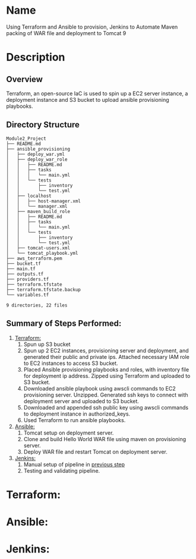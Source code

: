 # Name

Using Terraform and Ansible to provision, Jenkins to Automate Maven packing of WAR file and deployment to Tomcat 9

# Description

## Overview

Terraform, an open-source IaC is used to spin up a EC2 server instance, a deployment instance and S3 bucket to upload ansible provisioning playbooks. 
## Directory Structure
```
Module2_Project
├── README.md
├── ansible_provisioning
│   ├── deploy_war.yml
│   ├── deploy_war_role
│   │   ├── README.md
│   │   ├── tasks
│   │   │   └── main.yml
│   │   └── tests
│   │       ├── inventory
│   │       └── test.yml
│   ├── localhost
│   │   ├── host-manager.xml
│   │   └── manager.xml
│   ├── maven_build_role
│   │   ├── README.md
│   │   ├── tasks
│   │   │   └── main.yml
│   │   └── tests
│   │       ├── inventory
│   │       └── test.yml
│   ├── tomcat-users.xml
│   └── tomcat_playbook.yml
├── aws_terraform.pem
├── bucket.tf
├── main.tf
├── outputs.tf
├── providers.tf
├── terraform.tfstate
├── terraform.tfstate.backup
└── variables.tf

9 directories, 22 files
```

## Summary of Steps Performed:

1. [Terraform:](#terraform)
    1. Spun up S3 bucket
    2. Spun up 2 EC2 instances, provisioning server and deployment, and generated their public and private ips. Attached necessary IAM role to EC2 instances to access S3 bucket.
    3. Placed Ansible provisioning playbooks and roles, with inventory file for deployment ip address. Zipped using Terraform and uploaded to S3 bucket.
    4. Downloaded ansible playbook using awscli commands to EC2 provisioning server. Unzipped. Generated ssh keys to connect with deployment server and uploaded to S3 bucket.
    5. Downloaded and appended ssh public key using awscli commands to deployment instance in authorized_keys.
    6. Used Terraform to run ansible playbooks.
2. [Ansible:](#ansible)
    1. Tomcat setup on deployment server.
    2. Clone and build Hello World WAR file using maven on provisioning server.
    3. Deploy WAR file and restart Tomcat on deployment server.
3. [Jenkins:](#jenkins)
    1. Manual setup of pipeline in [previous step](#ansible)
    2. Testing and validating pipeline.


# Terraform:

# Ansible: 

# Jenkins: 

